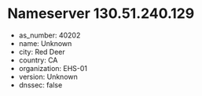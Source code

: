 # Nameserver 130.51.240.129

* as_number: 40202
* name: Unknown
* city: Red Deer
* country: CA
* organization: EHS-01
* version: Unknown
* dnssec: false
